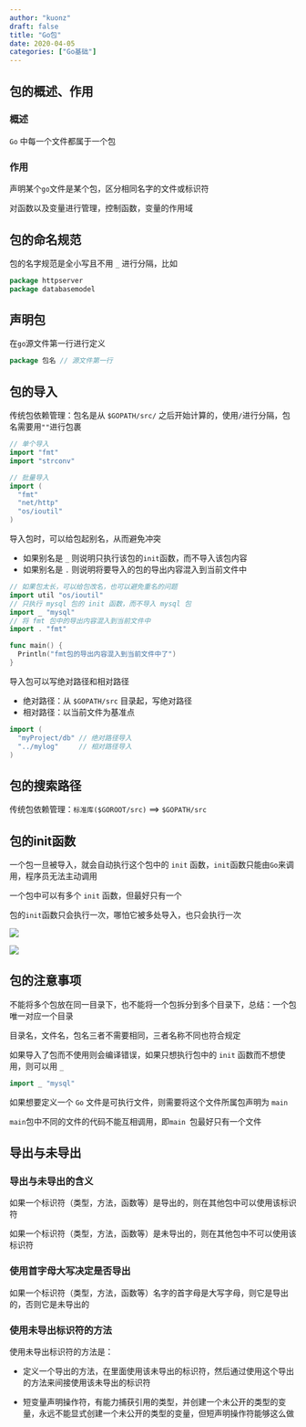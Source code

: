 ```yaml
---
author: "kuonz"
draft: false
title: "Go包"
date: 2020-04-05
categories: ["Go基础"]
---
```

  
## 包的概述、作用

### 概述

`Go` 中每一个文件都属于一个包

### 作用

声明某个`go`文件是某个包，区分相同名字的文件或标识符

对函数以及变量进行管理，控制函数，变量的作用域



## 包的命名规范

包的名字规范是全小写且不用 `_` 进行分隔，比如

```go
package httpserver
package databasemodel
```



## 声明包

在`go`源文件第一行进行定义

```go
package 包名 // 源文件第一行
```



## 包的导入

传统包依赖管理：包名是从 `$GOPATH/src/` 之后开始计算的，使用`/`进行分隔，包名需要用`""`进行包裹

```go
// 单个导入
import "fmt"
import "strconv"

// 批量导入
import (
  "fmt"
  "net/http"
  "os/ioutil"
)
```

导入包时，可以给包起别名，从而避免冲突

* 如果别名是 `_` 则说明只执行该包的`init`函数，而不导入该包内容
* 如果别名是 `.` 则说明将要导入的包的导出内容混入到当前文件中

```go
// 如果包太长，可以给包改名，也可以避免重名的问题
import util "os/ioutil"
// 只执行 mysql 包的 init 函数，而不导入 mysql 包
import _ "mysql"
// 将 fmt 包中的导出内容混入到当前文件中
import . "fmt"

func main() {
  Println("fmt包的导出内容混入到当前文件中了")
}
```

导入包可以写绝对路径和相对路径

* 绝对路径：从 `$GOPATH/src` 目录起，写绝对路径
* 相对路径：以当前文件为基准点

```go
import (
  "myProject/db" // 绝对路径导入
  "../mylog"     // 相对路径导入
)
```



## 包的搜索路径

传统包依赖管理：`标准库($GOROOT/src)` ==> `$GOPATH/src`



## 包的init函数

一个包一旦被导入，就会自动执行这个包中的 `init` 函数，`init`函数只能由`Go`来调用，程序员无法主动调用

一个包中可以有多个 `init` 函数，但最好只有一个

包的`init`函数只会执行一次，哪怕它被多处导入，也只会执行一次

![](/post/Go/02-Go基础/16-Go包-images/image-20200308140714300.png)

![](/post/Go/02-Go基础/16-Go包-images/image-20200308141026090.png)



## 包的注意事项

不能将多个包放在同一目录下，也不能将一个包拆分到多个目录下，总结：一个包唯一对应一个目录

目录名，文件名，包名三者不需要相同，三者名称不同也符合规定

如果导入了包而不使用则会编译错误，如果只想执行包中的 `init` 函数而不想使用，则可以用 `_`

```go
import _ "mysql"
```

如果想要定义一个 `Go` 文件是可执行文件，则需要将这个文件所属包声明为 `main`

`main`包中不同的文件的代码不能互相调用，即`main `包最好只有一个文件



## 导出与未导出

### 导出与未导出的含义

如果一个标识符（类型，方法，函数等）是导出的，则在其他包中可以使用该标识符

如果一个标识符（类型，方法，函数等）是未导出的，则在其他包中不可以使用该标识符

### 使用首字母大写决定是否导出

如果一个标识符（类型，方法，函数等）名字的首字母是大写字母，则它是导出的，否则它是未导出的

### 使用未导出标识符的方法

使用未导出标识符的方法是：

* 定义一个导出的方法，在里面使用该未导出的标识符，然后通过使用这个导出的方法来间接使用该未导出的标识符

* 短变量声明操作符，有能力捕获引用的类型，并创建一个未公开的类型的变量，永远不能显式创建一个未公开的类型的变量，但短声明操作符能够这么做